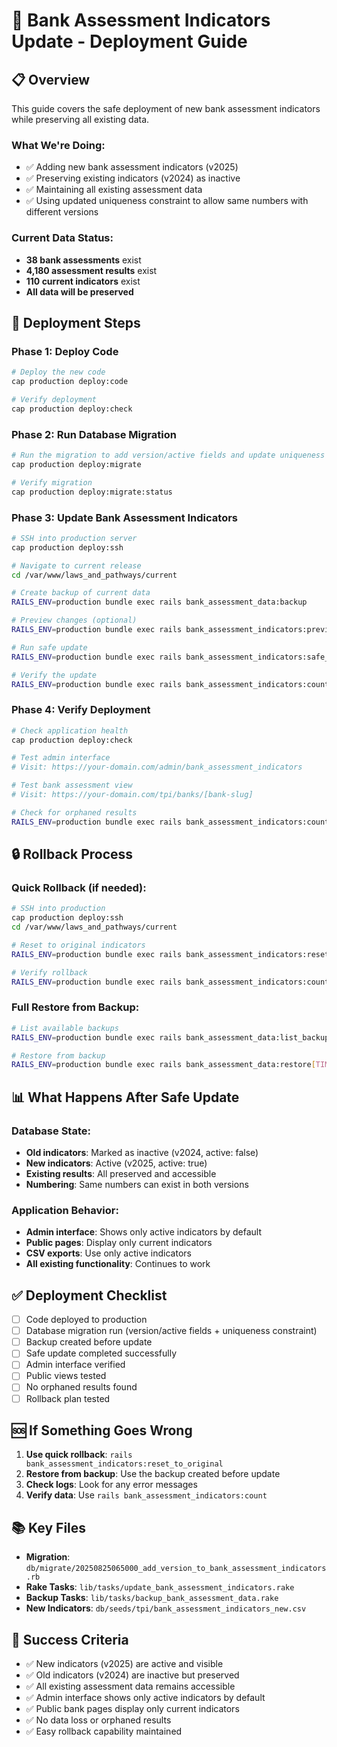 # 🚀 Bank Assessment Indicators Update - Deployment Guide

## 📋 **Overview**

This guide covers the safe deployment of new bank assessment indicators while preserving all existing data.

### **What We're Doing:**
- ✅ Adding new bank assessment indicators (v2025)
- ✅ Preserving existing indicators (v2024) as inactive
- ✅ Maintaining all existing assessment data
- ✅ Using updated uniqueness constraint to allow same numbers with different versions

### **Current Data Status:**
- **38 bank assessments** exist
- **4,180 assessment results** exist
- **110 current indicators** exist
- **All data will be preserved**

## 🚀 **Deployment Steps**

### **Phase 1: Deploy Code**
```bash
# Deploy the new code
cap production deploy:code

# Verify deployment
cap production deploy:check
```

### **Phase 2: Run Database Migration**
```bash
# Run the migration to add version/active fields and update uniqueness constraint
cap production deploy:migrate

# Verify migration
cap production deploy:migrate:status
```

### **Phase 3: Update Bank Assessment Indicators**
```bash
# SSH into production server
cap production deploy:ssh

# Navigate to current release
cd /var/www/laws_and_pathways/current

# Create backup of current data
RAILS_ENV=production bundle exec rails bank_assessment_data:backup

# Preview changes (optional)
RAILS_ENV=production bundle exec rails bank_assessment_indicators:preview

# Run safe update
RAILS_ENV=production bundle exec rails bank_assessment_indicators:safe_update

# Verify the update
RAILS_ENV=production bundle exec rails bank_assessment_indicators:count
```

### **Phase 4: Verify Deployment**
```bash
# Check application health
cap production deploy:check

# Test admin interface
# Visit: https://your-domain.com/admin/bank_assessment_indicators

# Test bank assessment view
# Visit: https://your-domain.com/tpi/banks/[bank-slug]

# Check for orphaned results
RAILS_ENV=production bundle exec rails bank_assessment_indicators:count
```

## 🔒 **Rollback Process**

### **Quick Rollback (if needed):**
```bash
# SSH into production
cap production deploy:ssh
cd /var/www/laws_and_pathways/current

# Reset to original indicators
RAILS_ENV=production bundle exec rails bank_assessment_indicators:reset_to_original

# Verify rollback
RAILS_ENV=production bundle exec rails bank_assessment_indicators:count
```

### **Full Restore from Backup:**
```bash
# List available backups
RAILS_ENV=production bundle exec rails bank_assessment_data:list_backups

# Restore from backup
RAILS_ENV=production bundle exec rails bank_assessment_data:restore[TIMESTAMP]
```

## 📊 **What Happens After Safe Update**

### **Database State:**
- **Old indicators**: Marked as inactive (v2024, active: false)
- **New indicators**: Active (v2025, active: true)
- **Existing results**: All preserved and accessible
- **Numbering**: Same numbers can exist in both versions

### **Application Behavior:**
- **Admin interface**: Shows only active indicators by default
- **Public pages**: Display only current indicators
- **CSV exports**: Use only active indicators
- **All existing functionality**: Continues to work

## ✅ **Deployment Checklist**

- [ ] Code deployed to production
- [ ] Database migration run (version/active fields + uniqueness constraint)
- [ ] Backup created before update
- [ ] Safe update completed successfully
- [ ] Admin interface verified
- [ ] Public views tested
- [ ] No orphaned results found
- [ ] Rollback plan tested

## 🆘 **If Something Goes Wrong**

1. **Use quick rollback**: `rails bank_assessment_indicators:reset_to_original`
2. **Restore from backup**: Use the backup created before update
3. **Check logs**: Look for any error messages
4. **Verify data**: Use `rails bank_assessment_indicators:count`

## 📚 **Key Files**

- **Migration**: `db/migrate/20250825065000_add_version_to_bank_assessment_indicators.rb`
- **Rake Tasks**: `lib/tasks/update_bank_assessment_indicators.rake`
- **Backup Tasks**: `lib/tasks/backup_bank_assessment_data.rake`
- **New Indicators**: `db/seeds/tpi/bank_assessment_indicators_new.csv`

## 🎯 **Success Criteria**

- ✅ New indicators (v2025) are active and visible
- ✅ Old indicators (v2024) are inactive but preserved
- ✅ All existing assessment data remains accessible
- ✅ Admin interface shows only active indicators by default
- ✅ Public bank pages display only current indicators
- ✅ No data loss or orphaned results
- ✅ Easy rollback capability maintained
